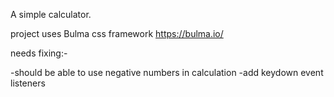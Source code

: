 A simple calculator.

project uses Bulma css framework https://bulma.io/

needs fixing:-

-should be able to use negative numbers in calculation
-add keydown event listeners

